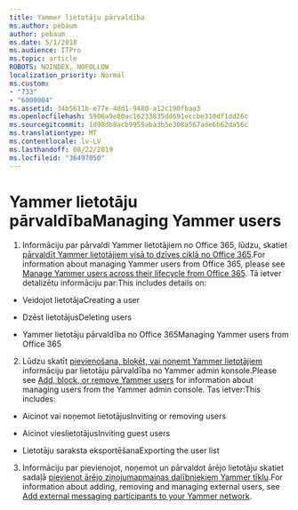 ```yaml
---
title: Yammer lietotāju pārvaldība
ms.author: pebaum
author: pebaum
ms.date: 5/1/2018
ms.audience: ITPro
ms.topic: article
ROBOTS: NOINDEX, NOFOLLOW
localization_priority: Normal
ms.custom:
- "733"
- "6000004"
ms.assetid: 34b5611b-e77e-4dd1-9480-a12c190fbaa3
ms.openlocfilehash: 5906a9e80ac16233835dd691eccbe310df1dd26c
ms.sourcegitcommit: 1d98db8acb9959aba3b5e308a567ade6b62da56c
ms.translationtype: MT
ms.contentlocale: lv-LV
ms.lasthandoff: 08/22/2019
ms.locfileid: "36497050"
---
```

# <a name="managing-yammer-users"></a><span data-ttu-id="8a6a5-102">Yammer lietotāju pārvaldība</span><span class="sxs-lookup"><span data-stu-id="8a6a5-102">Managing Yammer users</span></span>

1. <span data-ttu-id="8a6a5-103">Informāciju par pārvaldi Yammer lietotājiem no Office 365, lūdzu, skatiet [pārvaldīt Yammer lietotājiem visā to dzīves ciklā no Office 365](https://support.office.com/article/6c4c8fff-6444-404a-bffc-f9da0bcc3039).</span><span class="sxs-lookup"><span data-stu-id="8a6a5-103">For information about managing Yammer users from Office 365, please see [Manage Yammer users across their lifecycle from Office 365](https://support.office.com/article/6c4c8fff-6444-404a-bffc-f9da0bcc3039).</span></span> <span data-ttu-id="8a6a5-104">Tā ietver detalizētu informāciju par:</span><span class="sxs-lookup"><span data-stu-id="8a6a5-104">This includes details on:</span></span>

  - <span data-ttu-id="8a6a5-105">Veidojot lietotāja</span><span class="sxs-lookup"><span data-stu-id="8a6a5-105">Creating a user</span></span>

  - <span data-ttu-id="8a6a5-106">Dzēst lietotājus</span><span class="sxs-lookup"><span data-stu-id="8a6a5-106">Deleting users</span></span>

  - <span data-ttu-id="8a6a5-107">Yammer lietotāju pārvaldība no Office 365</span><span class="sxs-lookup"><span data-stu-id="8a6a5-107">Managing Yammer users from Office 365</span></span>

2. <span data-ttu-id="8a6a5-108">Lūdzu skatīt [pievienošana, bloķēt, vai noņemt Yammer lietotājiem](http://alchemyportal.azurewebsites.net/Rule/ManageYammer%20users%20across%20their%20lifecycle%20from%20Office%20365) informāciju par lietotāju pārvaldība no Yammer admin konsole.</span><span class="sxs-lookup"><span data-stu-id="8a6a5-108">Please see [Add, block, or remove Yammer users](http://alchemyportal.azurewebsites.net/Rule/ManageYammer%20users%20across%20their%20lifecycle%20from%20Office%20365) for information about managing users from the Yammer admin console.</span></span> <span data-ttu-id="8a6a5-109">Tas ietver:</span><span class="sxs-lookup"><span data-stu-id="8a6a5-109">This includes:</span></span>

  - <span data-ttu-id="8a6a5-110">Aicinot vai noņemot lietotājus</span><span class="sxs-lookup"><span data-stu-id="8a6a5-110">Inviting or removing users</span></span>

  - <span data-ttu-id="8a6a5-111">Aicinot vieslietotājus</span><span class="sxs-lookup"><span data-stu-id="8a6a5-111">Inviting guest users</span></span>

  - <span data-ttu-id="8a6a5-112">Lietotāju saraksta eksportēšana</span><span class="sxs-lookup"><span data-stu-id="8a6a5-112">Exporting the user list</span></span>

3. <span data-ttu-id="8a6a5-113">Informāciju par pievienojot, noņemot un pārvaldot ārējo lietotāju skatiet sadaļā [pievienot ārējo ziņojumapmaiņas dalībniekiem Yammer tīklu](https://support.office.com/article/423653bb-86b2-4eac-9d7e-dca121f7c16c).</span><span class="sxs-lookup"><span data-stu-id="8a6a5-113">For information about adding, removing and managing external users, see [Add external messaging participants to your Yammer network](https://support.office.com/article/423653bb-86b2-4eac-9d7e-dca121f7c16c).</span></span>
